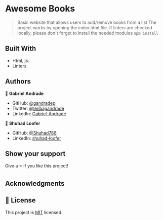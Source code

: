 # Awesome Books

> Basic website that allows users to add/remove books from a list
> The project works by opening the index.html file. If linters are checked locally, please don't forget to install the needed modules `npm install`

## Built With

- Html, js.
- Linters.

## Authors

👤 **Gabriel Andrade**

- GitHub: [@gandradep](https://github.com/gandradep)
- Twitter: [@leribagandrade](https://twitter.com/leribagandrade)
- LinkedIn: [Gabriel-Andrade](https://www.linkedin.com/in/gabriel-andrade-silla-turca/)

👤 **Shuhad Loofer**

- GitHub: [@Shuhad786](https://github.com/Shuhad786) 
- LinkedIn: [shuhad-loofer](www.linkedin.com/in/shuhad-loofer)

## Show your support

Give a ⭐️ if you like this project!

## Acknowledgments


## 📝 License

This project is [MIT](./LICENSE) licensed.
